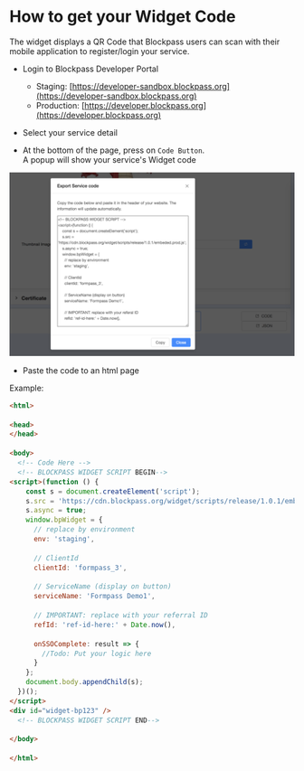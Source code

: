 # How to get your Widget Code

The widget displays a QR Code that Blockpass users can scan with their mobile application to register/login your service.

- Login to Blockpass Developer Portal

  - Staging: [https://developer-sandbox.blockpass.org](https://developer-sandbox.blockpass.org)
  - Production: [https://developer.blockpass.org](https://developer.blockpass.org)

- Select your service detail

- At the bottom of the page, press on `Code Button`.  
  A popup will show your service's Widget code

![WidgetCode](/docs/kyc-connect-dashboard/imgs/WidgetCode.png)

- Paste the code to an html page

Example:

```html
<html>

<head>
</head>

<body>
  <!-- Code Here -->
  <!-- BLOCKPASS WIDGET SCRIPT BEGIN-->
<script>(function () {
    const s = document.createElement('script');
    s.src = 'https://cdn.blockpass.org/widget/scripts/release/1.0.1/embeded.prod.js';
    s.async = true;
    window.bpWidget = {
      // replace by environment
      env: 'staging',

      // ClientId
      clientId: 'formpass_3',

      // ServiceName (display on button)
      serviceName: 'Formpass Demo1',

      // IMPORTANT: replace with your referral ID
      refId: 'ref-id-here:' + Date.now(),

      onSSOComplete: result => {
        //Todo: Put your logic here
      }
    };
    document.body.appendChild(s);
  })();
</script>
<div id="widget-bp123" />
  <!-- BLOCKPASS WIDGET SCRIPT END-->

</body>

</html>
```
